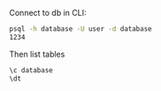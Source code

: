 Connect to db in CLI:
```cmd
psql -h database -U user -d database
1234
```
Then list tables
```cmd
\c database
\dt
```